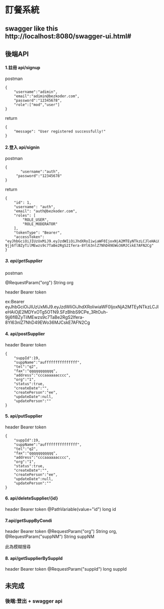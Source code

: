 # 訂餐系統

## swagger like this  http://localhost:8080/swagger-ui.html#

後端API
---
#### 1.註冊 api/signup
postman
```
{
    "username":"adimin",
    "email":"adimin@bezkoder.com",
    "password":"12345678",
    "role":["mod","user"]
}

```
return
```
{
    "message": "User registered successfully!"
}
```
#### 2.登入 api/signin
postman
```
{
       "username":"auth",
     "password":"12345678"
}
```
return
```
{
    "id": 1,
    "username": "auth",
    "email": "auth@bezkoder.com",
    "roles": [
        "ROLE_USER",
        "ROLE_MODERATOR"
    ],
    "tokenType": "Bearer",
    "accessToken": "eyJhbGciOiJIUzUxMiJ9.eyJzdWIiOiJhdXRoIiwiaWF0IjoxNjA2MTEyNTkzLCJleHAiOjE2MDYxOTg5OTN9.SFzBhbS9CPe_3RtOuh-9jj6flBZyTilMEwzs9c7TaBe2RgS2Ifera-8Yl63nlZ7NhD49EWo36MJCskE7AFN2Cg"
}
```

##### 3. api/getSupplier

postman 

@RequestParam("org") String org

header Bearer token

ex:Bearer eyJhbGciOiJIUzUxMiJ9.eyJzdWIiOiJhdXRoIiwiaWF0IjoxNjA2MTEyNTkzLCJleHAiOjE2MDYxOTg5OTN9.SFzBhbS9CPe_3RtOuh-9jj6flBZyTilMEwzs9c7TaBe2RgS2Ifera-8Yl63nlZ7NhD49EWo36MJCskE7AFN2Cg

#### 4. api/postSupplier
header Bearer token
```
{
    "suppId":19,
    "suppName":"aufffffffffffffff",
    "tel":"q2",
    "fax":"qqqqqqqqqqq",
    "address":"cccaaaaaacccc",
    "org":"1",
    "status":true,
    "createDate":"",
    "createPerson":"ee",
    "updateDate":null,
    "updatePerson":""
}
```

#### 5. api/putSupplier
header Bearer token
```
{
    "suppId":19,
    "suppName":"aufffffffffffffff",
    "tel":"q2",
    "fax":"qqqqqqqqqqq",
    "address":"cccaaaaaacccc",
    "org":"1",
    "status":true,
    "createDate":"",
    "createPerson":"ee",
    "updateDate":null,
    "updatePerson":""
}
```

#### 6. api/deleteSupplier/{id}
header Bearer token
@PathVariable(value="id") long id

#### 7.api/getSuppByCondi
header Bearer token
@RequestParam("org") String org, @RequestParam("suppNM") String suppNM

此為模糊搜尋

#### 8. api/getSupplierBySuppId
header Bearer token
@RequestParam("suppId") long suppId





未完成
---
### 後端:登出 + swagger api



